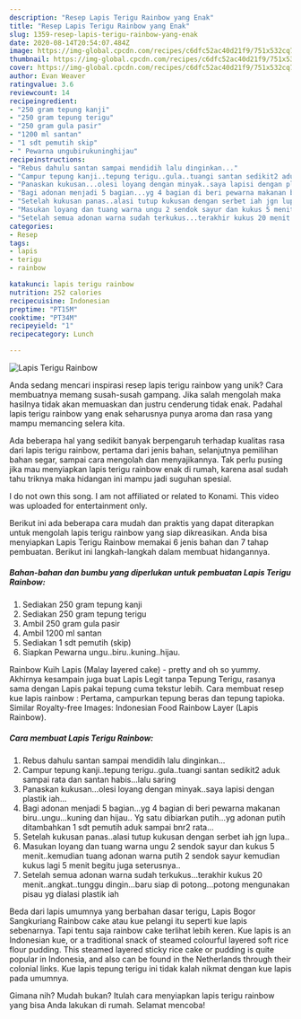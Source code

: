 ```yaml
---
description: "Resep Lapis Terigu Rainbow yang Enak"
title: "Resep Lapis Terigu Rainbow yang Enak"
slug: 1359-resep-lapis-terigu-rainbow-yang-enak
date: 2020-08-14T20:54:07.484Z
image: https://img-global.cpcdn.com/recipes/c6dfc52ac40d21f9/751x532cq70/lapis-terigu-rainbow-foto-resep-utama.jpg
thumbnail: https://img-global.cpcdn.com/recipes/c6dfc52ac40d21f9/751x532cq70/lapis-terigu-rainbow-foto-resep-utama.jpg
cover: https://img-global.cpcdn.com/recipes/c6dfc52ac40d21f9/751x532cq70/lapis-terigu-rainbow-foto-resep-utama.jpg
author: Evan Weaver
ratingvalue: 3.6
reviewcount: 14
recipeingredient:
- "250 gram tepung kanji"
- "250 gram tepung terigu"
- "250 gram gula pasir"
- "1200 ml santan"
- "1 sdt pemutih skip"
- " Pewarna ungubirukuninghijau"
recipeinstructions:
- "Rebus dahulu santan sampai mendidih lalu dinginkan..."
- "Campur tepung kanji..tepung terigu..gula..tuangi santan sedikit2 aduk sampai rata dan santan habis...lalu saring"
- "Panaskan kukusan...olesi loyang dengan minyak..saya lapisi dengan plastik iah..."
- "Bagi adonan menjadi 5 bagian...yg 4 bagian di beri pewarna makanan biru..ungu...kuning dan hijau.. Yg satu dibiarkan putih...yg adonan putih ditambahkan 1 sdt pemutih aduk sampai bnr2 rata..."
- "Setelah kukusan panas..alasi tutup kukusan dengan serbet iah jgn lupa.."
- "Masukan loyang dan tuang warna ungu 2 sendok sayur dan kukus 5 menit..kemudian tuang adonan warna putih 2 sendok sayur kemudian kukus lagi 5 menit begitu juga seterusnya.."
- "Setelah semua adonan warna sudah terkukus...terakhir kukus 20 menit..angkat..tunggu dingin...baru siap di potong...potong mengunakan pisau yg dialasi plastik iah"
categories:
- Resep
tags:
- lapis
- terigu
- rainbow

katakunci: lapis terigu rainbow 
nutrition: 252 calories
recipecuisine: Indonesian
preptime: "PT15M"
cooktime: "PT34M"
recipeyield: "1"
recipecategory: Lunch

---
```



![Lapis Terigu Rainbow](https://img-global.cpcdn.com/recipes/c6dfc52ac40d21f9/751x532cq70/lapis-terigu-rainbow-foto-resep-utama.jpg)

Anda sedang mencari inspirasi resep lapis terigu rainbow yang unik? Cara membuatnya memang susah-susah gampang. Jika salah mengolah maka hasilnya tidak akan memuaskan dan justru cenderung tidak enak. Padahal lapis terigu rainbow yang enak seharusnya punya aroma dan rasa yang mampu memancing selera kita.

Ada beberapa hal yang sedikit banyak berpengaruh terhadap kualitas rasa dari lapis terigu rainbow, pertama dari jenis bahan, selanjutnya pemilihan bahan segar, sampai cara mengolah dan menyajikannya. Tak perlu pusing jika mau menyiapkan lapis terigu rainbow enak di rumah, karena asal sudah tahu triknya maka hidangan ini mampu jadi suguhan spesial.

I do not own this song. I am not affiliated or related to Konami. This video was uploaded for entertainment only.


Berikut ini ada beberapa cara mudah dan praktis yang dapat diterapkan untuk mengolah lapis terigu rainbow yang siap dikreasikan. Anda bisa menyiapkan Lapis Terigu Rainbow memakai 6 jenis bahan dan 7 tahap pembuatan. Berikut ini langkah-langkah dalam membuat hidangannya.

<!--inarticleads1-->

##### Bahan-bahan dan bumbu yang diperlukan untuk pembuatan Lapis Terigu Rainbow:

1. Sediakan 250 gram tepung kanji
1. Sediakan 250 gram tepung terigu
1. Ambil 250 gram gula pasir
1. Ambil 1200 ml santan
1. Sediakan 1 sdt pemutih (skip)
1. Siapkan  Pewarna ungu..biru..kuning..hijau.


Rainbow Kuih Lapis (Malay layered cake) - pretty and oh so yummy. Akhirnya kesampain juga buat Lapis Legit tanpa Tepung Terigu, rasanya sama dengan Lapis pakai tepung cuma tekstur lebih. Cara membuat resep kue lapis rainbow : Pertama, campurkan tepung beras dan tepung tapioka. Similar Royalty-free Images: Indonesian Food Rainbow Layer (Lapis Rainbow). 

<!--inarticleads2-->

##### Cara membuat Lapis Terigu Rainbow:

1. Rebus dahulu santan sampai mendidih lalu dinginkan...
1. Campur tepung kanji..tepung terigu..gula..tuangi santan sedikit2 aduk sampai rata dan santan habis...lalu saring
1. Panaskan kukusan...olesi loyang dengan minyak..saya lapisi dengan plastik iah...
1. Bagi adonan menjadi 5 bagian...yg 4 bagian di beri pewarna makanan biru..ungu...kuning dan hijau.. Yg satu dibiarkan putih...yg adonan putih ditambahkan 1 sdt pemutih aduk sampai bnr2 rata...
1. Setelah kukusan panas..alasi tutup kukusan dengan serbet iah jgn lupa..
1. Masukan loyang dan tuang warna ungu 2 sendok sayur dan kukus 5 menit..kemudian tuang adonan warna putih 2 sendok sayur kemudian kukus lagi 5 menit begitu juga seterusnya..
1. Setelah semua adonan warna sudah terkukus...terakhir kukus 20 menit..angkat..tunggu dingin...baru siap di potong...potong mengunakan pisau yg dialasi plastik iah


Beda dari lapis umumnya yang berbahan dasar terigu, Lapis Bogor Sangkuriang Rainbow cake atau kue pelangi itu seperti kue lapis sebenarnya. Tapi tentu saja rainbow cake terlihat lebih keren. Kue lapis is an Indonesian kue, or a traditional snack of steamed colourful layered soft rice flour pudding. This steamed layered sticky rice cake or pudding is quite popular in Indonesia, and also can be found in the Netherlands through their colonial links. Kue lapis tepung terigu ini tidak kalah nikmat dengan kue lapis pada umumnya. 

Gimana nih? Mudah bukan? Itulah cara menyiapkan lapis terigu rainbow yang bisa Anda lakukan di rumah. Selamat mencoba!
